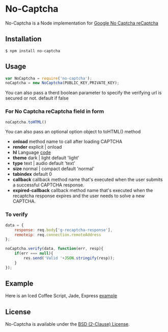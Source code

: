 # No-Captcha

No-Captcha is a Node implementation for [Google No Captcha reCaptcha](https://developers.google.com/recaptcha/)

## Installation
	$ npm install no-captcha

## Usage

```js
var NoCaptcha = require('no-captcha');
noCaptcha = new NoCaptcha(PUBLIC_KEY,PRIVATE_KEY);
```

You can also pass a therd boolean parameter to specify the verifying url is secured or not. default if false

### For No Captcha reCaptcha field in form
```js
noCaptcha.toHTML()
```

You can also pass an optional option object to toHTML() method
+ **onload** method name to call after loading CAPTCHA
+ **render** explicit | onload
+ **hl** Language [code](https://developers.google.com/recaptcha/docs/language)
+ **theme** dark | light default 'light'
+ **type** text | audio default 'text'
+ **size** normal | compact default 'normal'
+ **tabindex** default 0
+ **callback** callback method name that's executed when the user submits a successful CAPTCHA response.
+ **expired-callback** callback method name that's executed when the recaptcha response expires and the user needs to solve a new CAPTCHA.
### To verify

```js
data = {
	response: req.body['g-recaptcha-response'],
	remoteip: req.connection.remoteAddress
};

noCaptcha.verify(data, function(err, resp){
	if(err === null){
		res.send('Valid '+JSON.stringify(resp));
	}
});
```

## Example

Here is an Iced Coffee Script, Jade, Express [example](https://github.com/msyrus/No-Captcha/blob/master/examples/example.iced)

## License

No-Captcha is available under the [BSD (2-Clause) License](http://opensource.org/licenses/BSD-2-Clause).
